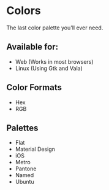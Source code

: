 # Colors
The last color palette you'll ever need.

## Available for:
* Web (Works in most browsers)
* Linux (Using Gtk and Vala)


## Color Formats
* Hex
* RGB

## Palettes
* Flat
* Material Design
* iOS 
* Metro
* Pantone
* Named
* Ubuntu



